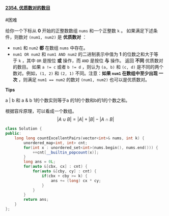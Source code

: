 #### [2354. 优质数对的数目](https://leetcode.cn/problems/number-of-excellent-pairs/)

#困难 

给你一个下标从 **0** 开始的正整数数组 `nums` 和一个正整数 `k` 。
如果满足下述条件，则数对 `(num1, num2)` 是 **优质数对** ：
- `num1` 和 `num2` **都** 在数组 `nums` 中存在。
- `num1 OR num2` 和 `num1 AND num2` 的二进制表示中值为 **1** 的位数之和大于等于 `k` ，其中 `OR` 是按位 **或** 操作，而 `AND` 是按位 **与** 操作。
返回 **不同** 优质数对的数目。
如果 `a != c` 或者 `b != d` ，则认为 `(a, b)` 和 `(c, d)` 是不同的两个数对。例如，`(1, 2)` 和 `(2, 1)` 不同。注意：**如果 `num1` 在数组中至少出现 一次** ，则满足 `num1 == num2` 的数对 `(num1, num2)` 也可以是优质数对。

**Tips**

a | b 和 a & b 1的个数实则等于a 的1的个数和b的1的个数之和。

根据容斥原理，可以看成一个数组。
$$ \left| A \cup B \right | = \left | A\right | + \left| B \right | - \left | A \cap B \right |  $$


```c++
class Solution {
public:
    long long countExcellentPairs(vector<int>& nums, int k) {
        unordered_map<int, int> cnt;
        for(int x : unordered_set<int>(nums.begin(), nums.end())) {
            ++cnt[__builtin_popcount(x)];
        }
        long ans = 0L;
        for(auto &[cbx, cx] : cnt) {
            for(auto &[cby, cy] : cnt) {
                if(cbx + cby >= k) {
                    ans += (long) cx * cy;
                }
            }
        }
        return ans;
    }
};
```